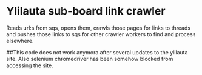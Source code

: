 # Ylilauta sub-board link crawler
Reads url:s from sqs, opens them, crawls those pages for links to threads and pushes those links to sqs for other crawler workers to find and process elsewhere.

##This code does not work anymora after several updates to the ylilauta site. Also selenium chromedriver has been somehow blocked from accessing the site.
